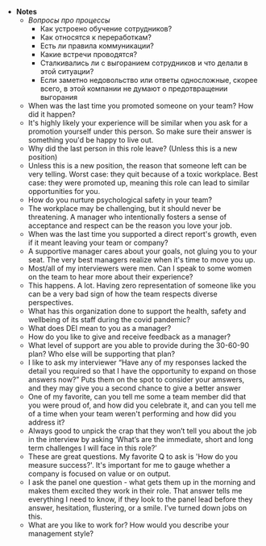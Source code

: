 - **Notes**
	- *Вопросы про процессы*
		- Как устроено обучение сотрудников? 
		- Как относятся к переработкам? 
		- Есть ли правила коммуникации? 
		- Какие встречи проводятся? 
		- Сталкивались ли с выгоранием сотрудников и что делали в этой ситуации?
		- Если заметно недовольство или ответы односложные, скорее всего, в этой компании не думают о предотвращении выгорания
	- When was the last time you promoted someone on your team? How did it happen?
	- It's highly likely your experience will be similar when you ask for a promotion yourself under this person. So make sure their answer is something you'd be happy to live out.
	- Why did the last person in this role leave? (Unless this is a new position)
	- Unless this is a new position, the reason that someone left can be very telling. Worst case: they quit because of a toxic workplace. Best case: they were promoted up, meaning this role can lead to similar opportunities for you.
	- How do you nurture psychological safety in your team?
	- The workplace may be challenging, but it should never be threatening. A manager who intentionally fosters a sense of acceptance and respect can be the reason you love your job.
	- When was the last time you supported a direct report's growth, even if it meant leaving your team or company?
	- A supportive manager cares about your goals, not gluing you to your seat. The very best managers realize when it's time to move you up.
	- Most/all of my interviewers were men. Can I speak to some women on the team to hear more about their experience?
	- This happens. A lot. Having zero representation of someone like you can be a very bad sign of how the team respects diverse perspectives.
	- What has this organization done to support the health, safety and wellbeing of its staff during the covid pandemic?
	- What does DEI mean to you as a manager?
	- How do you like to give and receive feedback as a manager?
	- What level of support are you able to provide during the 30-60-90 plan? Who else will be supporting that plan?
	- I like to ask my interviewer “Have any of my responses lacked the detail you required so that I have the opportunity to expand on those answers now?” Puts them on the spot to consider your amswers, and they may give you a second chance to give a better answer
	- One of my favorite, can you tell me some a team member did that you were proud of, and how did you celebrate it, and can you tell me of a time when your team weren't performing and how did you address it?
	- Always good to unpick the crap that they won’t tell you about the job in the interview by asking ‘What’s are the immediate, short and long term challenges I will face in this role?’
	- These are great questions. My favorite Q to ask is 'How do you measure success?'. It's important for me to gauge whether a company is focused on value or on output.
	- I ask the panel one question - what gets them up in the morning and makes them excited they work in their role. That answer tells me everything I need to know, if they look to the panel lead before they answer, hesitation, flustering, or a smile. I’ve turned down jobs on this.
	- What are you like to work for? How would you describe your management style?